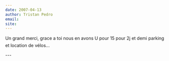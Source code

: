 ```yaml
---
date: 2007-04-13
author: Tristan Pedro
email: 
site: 
---
```


<p>Un grand merci, grace a toi nous en avons U pour 15 pour 2j et demi parking et location de vélos...</p>
---